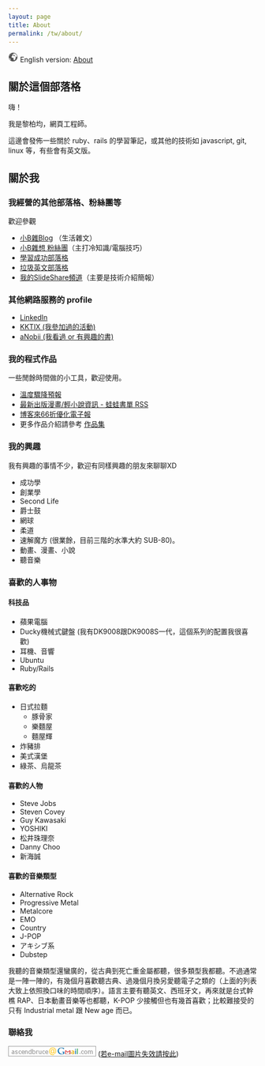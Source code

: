 ```yaml
---
layout: page
title: About
permalink: /tw/about/
---
```


![](/images/world.png) English version: [About](/en/about/)

## 關於這個部落格

嗨！

我是黎柏均，網頁工程師。

這邊會發佈一些關於 ruby、rails 的學習筆記，或其他的技術如 javascript, git, linux 等，有些會有英文版。


<a name="me"></a>
## 關於我

### 我經營的其他部落格、粉絲團等

歡迎參觀

* [小B雜Blog](http://mix.bruceli.net/) （生活雜文）
* [小B雜想 粉絲團](https://www.facebook.com/littlebmix)（主打冷知識/電腦技巧）
* [學習成功部落格](http://ascend.bruceli.net/)
* [垃圾英文部落格](http://english.bruceli.net/)
* [我的SlideShare頻道](http://www.slideshare.net/BruceLi2)（主要是技術介紹簡報）

### 其他網路服務的 profile

* [LinkedIn](https://www.linkedin.com/in/ascendbruce)
* [KKTIX (我參加過的活動)](https://kktix.com/user/ascendbruce)
* [aNobii (我看過 or 有興趣的書)](http://www.anobii.com/ascendbruce/books)

### 我的程式作品

一些閒餘時間做的小工具，歡迎使用。

* [溫度驟降預報](http://chill.bruceli.net/)
* [最新出版漫畫/輕小說資訊 - 蛙蛙書單 RSS](http://wawarss.bruceli.net/)
* [博客來66折優化電子報](http://books66.bruceli.net/)
* 更多作品介紹請參考 [作品集](/tw/works/)

### 我的興趣

我有興趣的事情不少，歡迎有同樣興趣的朋友來聊聊XD

* 成功學
* 創業學
* Second Life
* 爵士鼓
* 網球
* 柔道
* 速解魔方 (很業餘，目前三階的水準大約 SUB-80)。
* 動畫、漫畫、小說
* 聽音樂

### 喜歡的人事物

#### 科技品

* 蘋果電腦
* Ducky機械式鍵盤 (我有DK9008跟DK9008S一代，這個系列的配置我很喜歡)
* 耳機、音響
* Ubuntu
* Ruby/Rails

#### 喜歡吃的

* 日式拉麵
  * 豚骨家
  * 樂麵屋
  * 麵屋輝
* 炸豬排
* 美式漢堡
* 綠茶、烏龍茶

#### 喜歡的人物

* Steve Jobs
* Steven Covey
* Guy Kawasaki
* YOSHIKI
* 松井珠理奈
* Danny Choo
* 新海誠

#### 喜歡的音樂類型

* Alternative Rock
* Progressive Metal
* Metalcore
* EMO
* Country
* J-POP
* アキシブ系
* Dubstep

我聽的音樂類型還蠻廣的，從古典到死亡重金屬都聽，很多類型我都聽。不過通常是一陣一陣的，有幾個月喜歡聽古典、過幾個月換另愛聽電子之類的（上面的列表大致上依照換口味的時間順序）。語言主要有聽英文、西班牙文，再來就是台式幹樵 RAP、日本動畫音樂等也都聽，K-POP 少接觸但也有幾首喜歡；比較難接受的只有 Industrial metal 跟 New age 而已。

### 聯絡我

![my email](/images/email.png)
([若e-mail圖片失效請按此](http://dl.dropbox.com/u/757630/shared/myemail.png))
